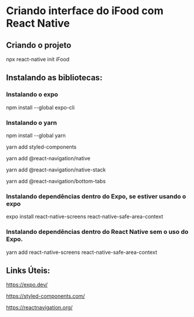 # Criando interface do iFood com React Native

## Criando o projeto

npx react-native init iFood

## Instalando as bibliotecas:

### Instalando o expo
npm install --global expo-cli

### Instalando o yarn
npm install --global yarn

yarn add styled-components

yarn add @react-navigation/native

yarn add @react-navigation/native-stack

yarn add @react-navigation/bottom-tabs

### Instalando dependências dentro do Expo, se estiver usando o expo 

expo install react-native-screens react-native-safe-area-context

### Instalando dependências dentro do React Native sem o uso do Expo. 

yarn add react-native-screens react-native-safe-area-context

## Links Úteis:

https://expo.dev/

https://styled-components.com/

https://reactnavigation.org/


